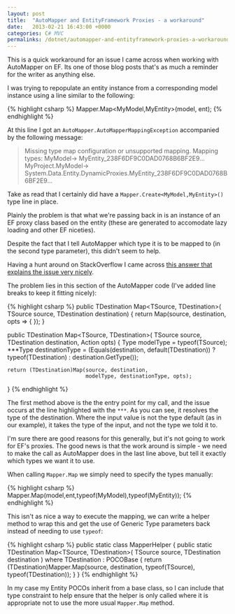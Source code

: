 ```yaml
---
layout: post
title:  "AutoMapper and EntityFramework Proxies - a workaround"
date:   2013-02-21 16:43:00 +0000
categories: C# MVC
permalinks: /dotnet/automapper-and-entityframework-proxies-a-workaround/
---
```


This is a quick workaround for an issue I came across when working with AutoMapper on EF. Its one of those blog posts that's as much a reminder for the writer as anything else.

I was trying to repopulate an entity instance from a corresponding model instance using a line similar to the following:

{% highlight csharp %}
Mapper.Map<MyModel,MyEntity>(model, ent);
{% endhighlight %}

At this line I got an `AutoMapper.AutoMapperMappingException` accompanied by the following message:

> Missing type map configuration or unsupported mapping. Mapping types: MyModel-> MyEntity_238F6DF9C0DAD0768B6BF2E9... MyProject.MyModel-> System.Data.Entity.DynamicProxies.MyEntity_238F6DF9C0DAD0768B6BF2E9...

Take as read that I certainly did have a `Mapper.Create<MyModel,MyEntity>()` type line in place.

Plainly the problem is that what we're passing back in is an instance of an EF proxy class based on the entity (these are generated to accomodate lazy loading and other EF niceties).

Despite the fact that I tell AutoMapper which type it is to be mapped to (in the second type parameter), this didn't seem to help.

Having a hunt around on StackOverflow I came across [this answer that explains the issue very nicely](http://stackoverflow.com/a/14271304/592111").

The problem lies in this section of the AutoMapper code (I've added line breaks to keep it fitting nicely):

{% highlight csharp %}
public TDestination Map<TSource, TDestination>(
    TSource source, TDestination destination)
{
    return Map(source, destination, opts => { });
}

public TDestination Map<TSource, TDestination>(
    TSource source, 
    TDestination destination,
    Action<IMappingOperationOptions> opts)
{
    Type modelType = typeof(TSource);
    ***Type destinationType = (Equals(destination, default(TDestination)) ? 
                                                typeof(TDestination) : 
                                                destination.GetType());

    return (TDestination)Map(source, destination, 
                             modelType, destinationType, opts);
}
{% endhighlight %}

The first method above is the the entry point for my call, and the issue occurs at the line highlighted with the `***`. As you can see, it resolves the type of the destination. Where the input value is not the type default (as in our example), it takes the type of the input, and not the type we told it to.

I'm sure there are good reasons for this generally, but it's not going to work for EF's proxies. The good news is that the work around is simple - we need to make the call as AutoMapper does in the last line above, but tell it exactly which types we want it to use.

When calling `Mapper.Map` we simply need to specify the types manually:

{% highlight csharp %}
Mapper.Map(model,ent,typeof(MyModel),typeof(MyEntity));
{% endhighlight %}

This isn't as nice a way to execute the mapping, we can write a helper method to wrap this and get the use of Generic Type parameters back instead of needing to use `typeof`:

{% highlight csharp %}
public static class MapperHelper
{
    public static TDestination Map<TSource, TDestination>(
              TSource source, TDestination destination
    ) where TDestination : POCOBase
    {
        return (TDestination)Mapper.Map(source, destination, 
                              typeof(TSource), typeof(TDestination));
    }
}
{% endhighlight %}

In my case my Entity POCOs inherit from a base class, so I can include that type constraint to help ensure that the helper is only called where it is appropriate not to use the more usual `Mapper.Map` method.